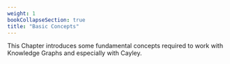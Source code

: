```yaml
---
weight: 1
bookCollapseSection: true
title: "Basic Concepts"
---
```


This Chapter introduces some fundamental concepts required to work with Knowledge Graphs and especially with Cayley.

